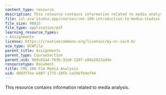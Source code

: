 ```yaml
---
content_type: resource
description: This resource contains information related to media analysis.
file: /ol-ocw-studio-app/courses/cms-100-introduction-to-media-studies-fall-2014/d093f7eee087177518fbce59bfb4ef44_MITCMS_100F14_MediaAnal.pdf
file_size: 90815
file_type: application/pdf
learning_resource_types:
- Assignments
license: https://creativecommons.org/licenses/by-nc-sa/4.0/
ocw_type: OCWFile
parent_title: Assignments
parent_type: CourseSection
parent_uid: 98dc81a4-703b-32e0-128f-a94a2023ad4e
resourcetype: Document
title: CMS.100 F14 Media Analysis
uid: d093f7ee-e087-1775-18fb-ce59bfb4ef44
---
```

This resource contains information related to media analysis.